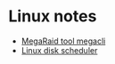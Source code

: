 # Linux notes

- [MegaRaid tool megacli](./linux_megacli.md)
- [Linux disk scheduler](./linux_disk_scheduler.md)
